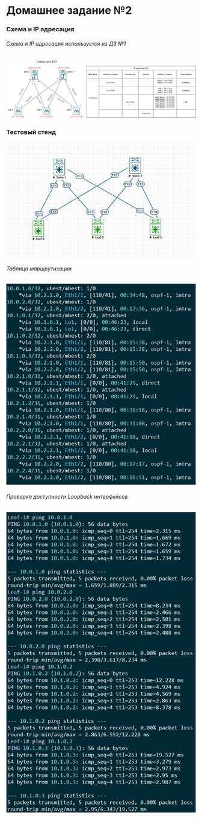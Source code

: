 # Домашнее задание №2
### Схема и IP адресация
###### Схема и IP адресация используется из ДЗ №1
![lab1.jpg](lab1.jpg)
### Тестовый стенд
![eve_lab2.jpg](eve_lab2.jpg)
###### Таблица маршрутизации
![route_table.jpg](route_table.jpg)
###### Проверка доступности Loopback интерфейсов
![ping.jpg](ping.jpg)
